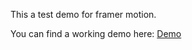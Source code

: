 This a test demo for framer motion.

You can find a working demo here: [Demo](http://luisdv93.github.io/framer-motion-pizzajoint)
